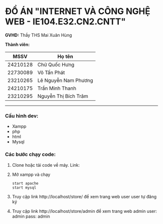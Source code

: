 # ĐỒ ÁN "INTERNET VÀ CÔNG NGHỆ WEB - IE104.E32.CN2.CNTT"

**GVHD:** Thầy THS Mai Xuân Hùng

**Thành viên:**

| MSSV     | Họ tên               |
| -------- | -------------------- |
| 24210128 | Chử Quốc Hưng        |
| 22730089 | Võ Tấn Phát          |
| 23210265 | Lê Nguyễn Nam Phương |
| 24210175 | Trần Minh Thanh      |
| 23210295 | Nguyễn Thị Bích Trâm |

------

### **Cấu hình dev:**

- Xampp
- php
- html
- Mysql

### **Các bước chạy code:**

1. Clone hoặc tải code về máy. Link: 

2. Mở xampp và chạy 

   ```
   start apache
   start mysql
   ```

3. Truy cập link http://localhost/store/ để xem trang web user
user tự đăng ký

4. Truy cập link http://localhost/store/admin để xem trang web admin
user: admin 
pass: admin















